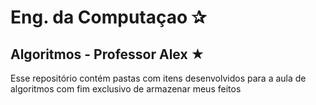 # Eng. da Computaçao ✰
## Algoritmos - Professor Alex ★
Esse repositório contém pastas com itens desenvolvidos para a aula 
de algoritmos com fim exclusivo de armazenar meus feitos
